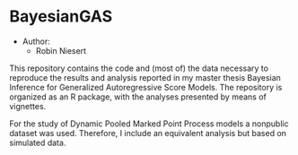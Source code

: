 # BayesianGAS

* Author:
  - Robin Niesert

This repository contains the code and (most of) the data necessary to reproduce the results and analysis reported in my master thesis Bayesian Inference for Generalized Autoregressive Score Models. The repository is organized as an R package, with the analyses presented by means of vignettes.

For the study of Dynamic Pooled Marked Point Process models a nonpublic dataset was used. Therefore, I include an equivalent analysis but based on simulated data. 

